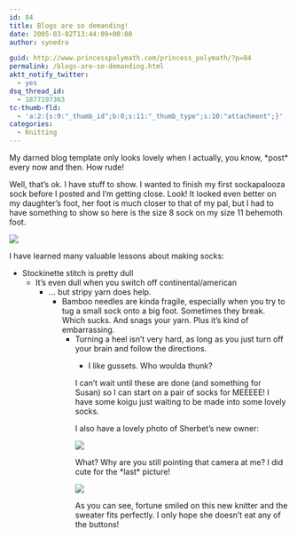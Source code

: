 ```yaml
---
id: 84
title: Blogs are so demanding!
date: 2005-03-02T13:44:09+00:00
author: synedra

guid: http://www.princesspolymath.com/princess_polymath/?p=84
permalink: /blogs-are-so-demanding.html
aktt_notify_twitter:
  - yes
dsq_thread_id:
  - 1877197363
tc-thumb-fld:
  - 'a:2:{s:9:"_thumb_id";b:0;s:11:"_thumb_type";s:10:"attachment";}'
categories:
  - Knitting
---
```

My darned blog template only looks lovely when I actually, you know, \*post\* every now and then. How rude!
  
Well, that&#8217;s ok. I have stuff to show. I wanted to finish my first sockapalooza sock before I posted and I&#8217;m getting close. Look! It looked even better on my daughter&#8217;s foot, her foot is much closer to that of my pal, but I had to have something to show so here is the size 8 sock on my size 11 behemoth foot.
  
![](http://www.perlgoddess.com/blog/images/sock_75.jpg)
  
I have learned many valuable lessons about making socks:

  * Stockinette stitch is pretty dull 
      * It&#8217;s even dull when you switch off continental/american 
          * &#8230; but stripy yarn does help. 
              * Bamboo needles are kinda fragile, especially when you try to tug a small sock onto a big foot. Sometimes they break. Which sucks. And snags your yarn. Plus it&#8217;s kind of embarrassing. 
                  * Turning a heel isn&#8217;t very hard, as long as you just turn off your brain and follow the directions. 
                      * I like gussets. Who woulda thunk? </ul> 
                        I can&#8217;t wait until these are done (and something for Susan) so I can start on a pair of socks for MEEEEE! I have some koigu just waiting to be made into some lovely socks.
  
                        I also have a lovely photo of Sherbet&#8217;s new owner:
  
                        ![](http://www.perlgoddess.com/blog/images/kaily_sherbet.jpg)
  
                        What? Why are you still pointing that camera at me? I did cute for the \*last\* picture!
  
                        ![](http://www.perlgoddess.com/blog/images/kaily_mad.jpg)
  
                        As you can see, fortune smiled on this new knitter and the sweater fits perfectly. I only hope she doesn&#8217;t eat any of the buttons!
